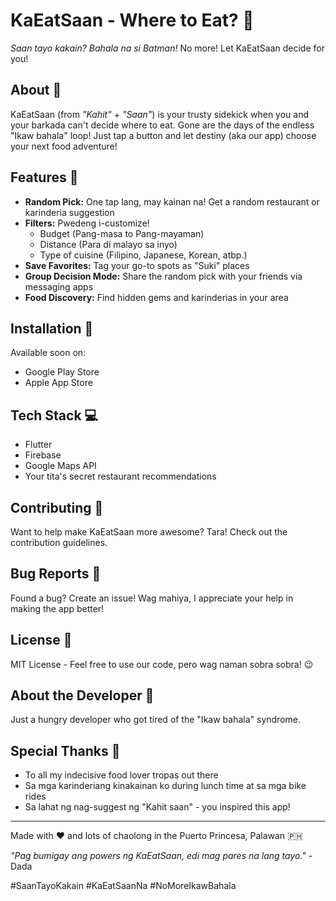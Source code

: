 # KaEatSaan - Where to Eat? 🍜

*Saan tayo kakain? Bahala na si Batman!* No more! Let KaEatSaan decide for you! 

## About 🤔
KaEatSaan (from *"Kahit"* + *"Saan"*) is your trusty sidekick when you and your barkada can't decide where to eat. Gone are the days of the endless "Ikaw bahala" loop! Just tap a button and let destiny (aka our app) choose your next food adventure!

## Features 🌟
- **Random Pick:** One tap lang, may kainan na! Get a random restaurant or karinderia suggestion
- **Filters:** Pwedeng i-customize!
  - Budget (Pang-masa to Pang-mayaman)
  - Distance (Para di malayo sa inyo)
  - Type of cuisine (Filipino, Japanese, Korean, atbp.)
- **Save Favorites:** Tag your go-to spots as "Suki" places
- **Group Decision Mode:** Share the random pick with your friends via messaging apps
- **Food Discovery:** Find hidden gems and karinderias in your area

## Installation 📱
Available soon on:
- Google Play Store
- Apple App Store

## Tech Stack 💻
- Flutter
- Firebase  
- Google Maps API
- Your tita's secret restaurant recommendations

## Contributing 🤝
Want to help make KaEatSaan more awesome? Tara! Check out the contribution guidelines.

## Bug Reports 🐛
Found a bug? Create an issue! Wag mahiya, I appreciate your help in making the app better!

## License 📄
MIT License - Feel free to use our code, pero wag naman sobra sobra! 😉

## About the Developer 👥
Just a hungry developer who got tired of the "Ikaw bahala" syndrome.

## Special Thanks 🙏
- To all my indecisive food lover tropas out there
- Sa mga karinderiang kinakainan ko during lunch time at sa mga bike rides
- Sa lahat ng nag-suggest ng "Kahit saan" - you inspired this app!

---
Made with ❤️ and lots of chaolong in the Puerto Princesa, Palawan 🇵🇭

*"Pag bumigay ang powers ng KaEatSaan, edi mag pares na lang tayo."* - Dada

#SaanTayoKakain #KaEatSaanNa #NoMoreIkawBahala
